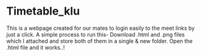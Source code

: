 # Timetable_klu
This is a webpage created for our mates to login easily to the meet links by just a click.
A simple process to run this- Download .html and .png files which I attached and store both of them in a single & new folder. Open the .html file and it works..!
